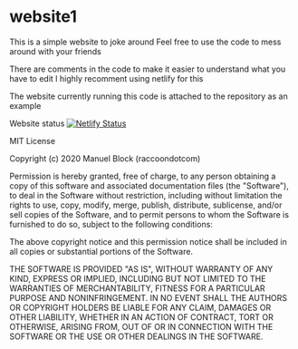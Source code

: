 # website1
This is a simple website to joke around
Feel free to use the code to mess around with your friends

There are comments in the code to make it easier to understand what you have to edit
I highly recomment using netlify for this

The website currently running this code is attached to the repository as an example

Website status
[![Netlify Status](https://api.netlify.com/api/v1/badges/37aa05b9-cdbb-4478-9e86-ab79e87a756f/deploy-status)](https://app.netlify.com/sites/manuweb1/deploys)

MIT License

Copyright (c) 2020 Manuel Block (raccoondotcom)

Permission is hereby granted, free of charge, to any person obtaining a copy
of this software and associated documentation files (the "Software"), to deal
in the Software without restriction, including without limitation the rights
to use, copy, modify, merge, publish, distribute, sublicense, and/or sell
copies of the Software, and to permit persons to whom the Software is
furnished to do so, subject to the following conditions:

The above copyright notice and this permission notice shall be included in all
copies or substantial portions of the Software.

THE SOFTWARE IS PROVIDED "AS IS", WITHOUT WARRANTY OF ANY KIND, EXPRESS OR
IMPLIED, INCLUDING BUT NOT LIMITED TO THE WARRANTIES OF MERCHANTABILITY,
FITNESS FOR A PARTICULAR PURPOSE AND NONINFRINGEMENT. IN NO EVENT SHALL THE
AUTHORS OR COPYRIGHT HOLDERS BE LIABLE FOR ANY CLAIM, DAMAGES OR OTHER
LIABILITY, WHETHER IN AN ACTION OF CONTRACT, TORT OR OTHERWISE, ARISING FROM,
OUT OF OR IN CONNECTION WITH THE SOFTWARE OR THE USE OR OTHER DEALINGS IN THE
SOFTWARE.

